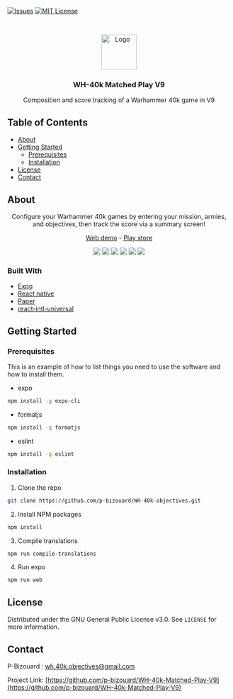 <!-- PROJECT SHIELDS -->
<!--
*** I'm using markdown "reference style" links for readability.
*** Reference links are enclosed in brackets [ ] instead of parentheses ( ).
*** See the bottom of this document for the declaration of the reference variables
*** for contributors-url, forks-url, etc. This is an optional, concise syntax you may use.
*** https://www.markdownguide.org/basic-syntax/#reference-style-links
-->
[![Issues][issues-shield]][issues-url]
[![MIT License][license-shield]][license-url]



<!-- PROJECT LOGO -->
<br />
<p align="center">
  <a href="https://github.com/p-bizouard/WH-40k-Matched-Play-V9">
    <img src="assets/icon.png" alt="Logo" width="80" height="80">
  </a>

  <h3 align="center">WH-40k Matched Play V9</h3>

  <p align="center">Composition and score tracking of a Warhammer 40k game in V9</p>
</p>



<!-- TABLE OF CONTENTS -->
## Table of Contents

* [About](#about)
* [Getting Started](#getting-started)
  * [Prerequisites](#prerequisites)
  * [Installation](#installation)
* [License](#license)
* [Contact](#contact)



<!-- ABOUT THE PROJECT -->
## About

  <p align="center">
    Configure your Warhammer 40k games by entering your mission, armies, and objectives, then track the score via a summary screen!
  </p>

  <p align="center">
    <a href="https://www.wh40kobjectives.ovh/">Web demo</a> - <a href="https://play.google.com/store/apps/details?id=com.bizouard.wh_v9_objectives">Play store</a>
  </p>
  
  <p align="center">
    <img src="assets/capture-1.png">
    <img src="assets/capture-2.png">
    <img src="assets/capture-3.png">
    <img src="assets/capture-4.png">
    <img src="assets/capture-5.png">
    <img src="assets/capture-6.png">
  </p>

### Built With
* [Expo](https://expo.io/)
* [React native](https://reactnative.dev/)
* [Paper](https://github.com/callstack/react-native-paper)
* [react-intl-universal](https://github.com/alibaba/react-intl-universal)


<!-- GETTING STARTED -->
## Getting Started

### Prerequisites

This is an example of how to list things you need to use the software and how to install them.
* expo
```sh
npm install -g expo-cli
```
* formatjs
```sh
npm install -g formatjs
```
* eslint
```sh
npm install -g eslint
```

### Installation

1. Clone the repo
```sh
git clone https://github.com/p-bizouard/WH-40k-objectives.git
```
2. Install NPM packages
```sh
npm install
```
3. Compile translations
```sh
npm run compile-translations
```
4. Run expo
```sh
npm run web
```


<!-- LICENSE -->
## License

Distributed under the GNU General Public License v3.0. See `LICENSE` for more information.



<!-- CONTACT -->
## Contact

P-Bizouard : wh.40k.objectives@gmail.com

Project Link: [https://github.com/p-bizouard/WH-40k-Matched-Play-V9](https://github.com/p-bizouard/WH-40k-Matched-Play-V9)


<!-- MARKDOWN LINKS & IMAGES -->
<!-- https://www.markdownguide.org/basic-syntax/#reference-style-links -->
[issues-shield]: https://img.shields.io/github/issues/p-bizouard/WH-40k-Matched-Play-V9.svg?style=flat-square
[issues-url]: https://github.com/p-bizouard/WH-40k-Matched-Play-V9/issues
[license-shield]: https://img.shields.io/github/license/othneildrew/Best-README-Template.svg?style=flat-square
[license-url]: README.md

